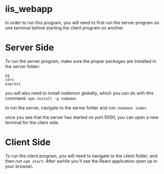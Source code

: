 # iis_webapp

In order to run this program, you will need to first run the server program on one terminal before starting the client program on another.

# Server Side

To run the server program, make sure the proper packages are installed in the server folder:
```
pg
cors
express
```
you will also need to install nodemon globally, which you can do with this command:
`npm install -g nodemon`

to run the server, navigate to the server folder and run:
`nodemon index`

once you see that the server has started on port 5000, you can open a new terminal for the client side.

# Client Side

To run the client program, you will need to navigate to the client folder, and then run `npm start`.
After awhile you'll see the React application open up in your browser.
